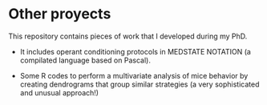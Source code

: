 # Other proyects
 This repository contains pieces of work that I developed during my PhD.
 - It includes operant conditioning protocols in MEDSTATE NOTATION (a compilated language based on Pascal).
 
 - Some R codes to perform a multivariate analysis of mice behavior by creating dendrograms that group similar strategies (a very sophisticated and unusual approach!)
